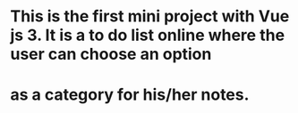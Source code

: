 # This is the first mini project with Vue js 3. It is a to do list online where the user can choose an option 
# as a category for his/her notes.
